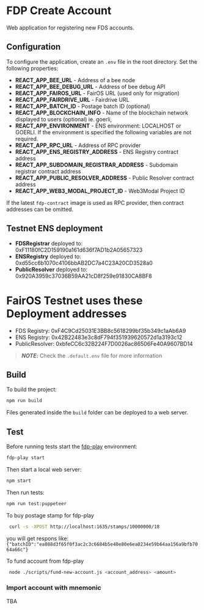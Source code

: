 # FDP Create Account

Web application for registering new FDS accounts.

## Configuration

To configure the application, create an `.env` file in the root directory. Set the following properties:

- **REACT_APP_BEE_URL** - Address of a bee node
- **REACT_APP_BEE_DEBUG_URL** - Address of bee debug API
- **REACT_APP_FAIROS_URL** - FairOS URL (used only for migration)
- **REACT_APP_FAIRDRIVE_URL** - Fairdrive URL
- **REACT_APP_BATCH_ID** - Postage batch ID (optional)
- **REACT_APP_BLOCKCHAIN_INFO** - Name of the blockchain network displayed to users (optional) ie. goerli,
- **REACT_APP_ENVIRONMENT** - ENS environment: LOCALHOST or GOERLI. If the environment is specified the following variables are not required.
- **REACT_APP_RPC_URL** - Address of RPC provider
- **REACT_APP_ENS_REGISTRY_ADDRESS** - ENS Registry contract address
- **REACT_APP_SUBDOMAIN_REGISTRAR_ADDRESS** - Subdomain registrar contract address
- **REACT_APP_PUBLIC_RESOLVER_ADDRESS** - Public Resolver contract address
- **REACT_APP_WEB3_MODAL_PROJECT_ID** - Web3Modal Project ID

If the latest `fdp-contract` image is used as RPC provider, then contract addresses can be omitted.

## Testnet ENS deployment

- **FDSRegistrar** deployed to: 0xF11180fC2D159190a161d636f7AD1b2A05657323
- **ENSRegistry** deployed to: 0xd55cc6b1070c4106bbAB2DC7a4C23A20CD3528a0
- **PublicResolver** deployed to: 0x920A3959c37036B59AA21cD8f259e91830CA8BF8

# FairOS Testnet uses these Deployment addresses

- FDS Registry: 0xF4C9Cd25031E3BB8c5618299bf35b349c1aAb6A9
- ENS Registry: 0x42B22483e3c8dF794f351939620572d1a3193c12
- PublicResolver: 0xbfeCC6c32B224F7D0026ac86506Fe40A9607BD14

> **_NOTE_:** Check the `.default.env` file for more information

## Build

To build the project:

```bash
npm run build
```

Files generated inside the `build` folder can be deployed to a web server.

## Test

Before running tests start the [fdp-play](https://github.com/fairDataSociety/fdp-play) environment:

```bash
fdp-play start
```

Then start a local web server:

```bash
npm start
```

Then run tests:

```bash
npm run test:puppeteer
```

To buy postage stamp for fdp-play

```bash
 curl -s -XPOST http://localhost:1635/stamps/10000000/18
```

you will get respons like: `{"batchID":"ea088d3f65f0f3ac2c3c6684b5e40e80e6ea0234e59b64aa156a9bfb7064a66c"}`

To fund account from fdp-play

```bash
 node ./scripts/fund-new-account.js <account_address> <amount>
```

### Import account with mnemonic

TBA
